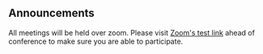 ## Announcements

All meetings will be held over zoom. Please visit [Zoom's test link](https://zoom.us/test) ahead of conference 
to make sure you are able to participate.